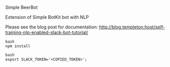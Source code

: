 Simple BeerBot

Extension of
Simple BotKit bot with NLP

Please see the blog post for documentation: http://blog.templeton.host/self-training-nlp-enabled-slack-bot-tutorial/

```
bash
npm install
```
```
bash
export SLACK_TOKEN='<COPIED_TOKEN>';
```
